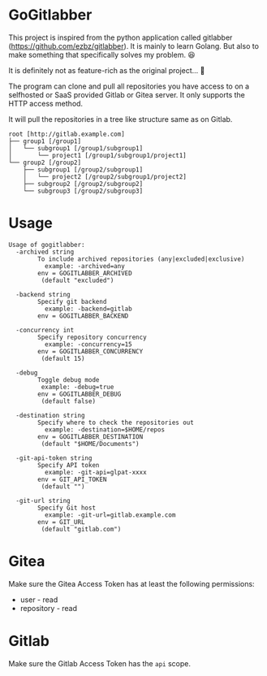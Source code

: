 # GoGitlabber

This project is inspired from the python application called gitlabber (https://github.com/ezbz/gitlabber).
It is mainly to learn Golang. But also to make something that specifically
solves my problem. 😆

It is definitely not as feature-rich as the original project... 😬

The program can clone and pull all repositories you have access to on a selfhosted or SaaS provided Gitlab or Gitea server.
It only supports the HTTP access method.

It will pull the repositories in a tree like structure same as on Gitlab.
```
root [http://gitlab.example.com]
├── group1 [/group1]
│   └── subgroup1 [/group1/subgroup1]
│       └── project1 [/group1/subgroup1/project1]
└── group2 [/group2]
    ├── subgroup1 [/group2/subgroup1]
    │   └── project2 [/group2/subgroup1/project2]
    ├── subgroup2 [/group2/subgroup2]
    └── subgroup3 [/group2/subgroup3]
```

# Usage

```
Usage of gogitlabber:
  -archived string
        To include archived repositories (any|excluded|exclusive)
          example: -archived=any
        env = GOGITLABBER_ARCHIVED
         (default "excluded")

  -backend string
        Specify git backend
          example: -backend=gitlab
        env = GOGITLABBER_BACKEND

  -concurrency int
        Specify repository concurrency
          example: -concurrency=15
        env = GOGITLABBER_CONCURRENCY
         (default 15)

  -debug
        Toggle debug mode
         example: -debug=true
        env = GOGITLABBER_DEBUG
         (default false)

  -destination string
        Specify where to check the repositories out
          example: -destination=$HOME/repos
        env = GOGITLABBER_DESTINATION
         (default "$HOME/Documents")

  -git-api-token string
        Specify API token
          example: -git-api=glpat-xxxx
        env = GIT_API_TOKEN
         (default "")

  -git-url string
        Specify Git host
          example: -git-url=gitlab.example.com
        env = GIT_URL
         (default "gitlab.com")
```

# Gitea
Make sure the Gitea Access Token has at least the following permissions:
- user - read
- repository - read

# Gitlab
Make sure the Gitlab Access Token has the `api` scope.
